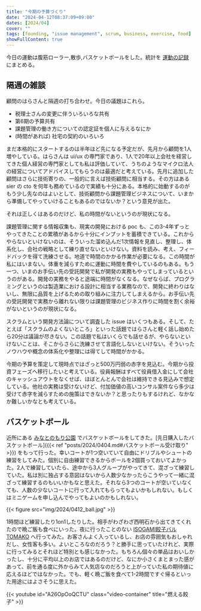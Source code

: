 ```yaml
---
title: "今期の予算づくり"
date: "2024-04-12T08:37:09+09:00"
dates: [2024/04]
cover: ""
tags: [founding, "issue management", scrum, business, exercise, food]
showFullContent: true
---
```


今日の運動は腹筋ローラー,散歩,バスケットボールをした。統計を [運動の記録](https://docs.google.com/spreadsheets/d/1bg85QtM-LciUgey8I79uI7vW2PEwsP6TVdeIRVkACBg/edit?usp=sharing) にまとめる。

## 隔週の雑談

顧問のはらさんと隔週の打ち合わせ。今日の議題はこれら。

* 税理士さんの変更に伴ういろいろな共有
* 第6期の予算共有
* 課題管理の働き方についての認定証を個人に与えるなにか
* (時間があれば) 社宅の契約のいろいろ

まだ本格的にスタートするのは半年ほど先になる予定だが、先月から顧問を1人増やしている。はらさんは ui/ux の専門家であり、1人で20年以上会社を経営してきた個人経営の専門家としても私は評価していて、うちのようなマイクロ法人の経営についてアドバイスしてもらうのは最適だと考えている。先月に追加した顧問はさらに技術寄りの、一般的に言えば技術顧問に相当する。その方はある sier の cto を何年も務めているので実績も十分にある。本格的に始動するのがもう少し先なのはよいとして、技術顧問から課題管理ビジネスについて、いまから準備してやっていけることもあるのではないか？という意見が出た。

それは正しくはあるのだけど、私の時間がないというのが現状になる。

課題管理に関する情報収集も、現実の開発における poc も、この3-4年ずっとやってきたことの累積があるから十分にインプットを蓄積できている。これからやらないといけないのは、そういった溜め込んだ1次情報を見直し、整理し、体系化し、会社の戦略として練り直せないといけない。資料を読み、考え、フィードバックを得て洗練させる。地道で時間のかかる作業が必要になる。この時間が私にはいまない。体重を減らすために運動に時間を費やしているのもある。もう一つ、いまのお手伝い先の受託開発で私が開発の実務もやってしまっているというのがある。開発の実務をやると途端に時間がなくなる。なぜならば、プログラミングというのは製造業における設計に相当する業務なので、開発に終わりはないし、無限に品質を上げるための取り組みに注力してしまえるから。お手伝い先の受託開発で実務から離れない限りは課題管理のビジネス作りに時間を割く余裕がないというのが現状になる。

スクラムという開発方法論について調査した issue はいくつもある。そして、たとえば「スクラムのよくないところ」といった話題ではらさんと軽く話し始めたら20分は議論が尽きない。この話題で私はいくらでも話せるが、やらないといけないことは、そこからさらに洗練させて言語化しないといけない。そういったノウハウや概念の体系化や整理には得てして時間がかかる。

今期の予算を策定して現時点ではざっと500万円弱の赤字を見込む。今期から投資フェーズへ移行したいと考えている。役員報酬はすべて役員借入金にして会社のキャッシュアウトをなくせば、ほぼとんとんで会社は維持できる見込みで想定している。他社の実務は受けないけど、付加価値の高いコンサル案件なら多少は受けて赤字を減らすための施策はできないか？と思ったりもするけれど、なかなか難しいかなとも考えている。

## バスケットボール

近所にある [みなとのもり公園](https://kobe-machiguide.com/park/minatonomori-park/) でバスケットボールをしてきた。[先日購入したバスケットボール]({{< ref "posts/2024/0404.md#バスケットボール受け取り" >}}) をもって行った。幸いコートが1つ空いていて自由にドリブルやシュートの練習をしてみた。個別に自由練習できるからボールを2個買っておいてよかった。2人で練習していたら、途中から3人グループがやってきて、混ざって練習していた。私は別に独占する意図はないから人数少なかったらこうやって一緒に混ざって練習するのもいいかもなと思えた。それなら3つのコートが空いていなくても、人数の少ないコートに行って入れてもらってもよいかもしれない。もしくはミニゲームを申し込んでやってもよいのかもしれない。

{{< figure src="img/2024/0412_ball.jpg" >}}

1時間ほど練習したり1on1したりした。相手がわざわざ西明石から出てきてくれたので晩ご飯も食べにいった。夜に行ったことのない [ISOGAMI餃子バル TOMAKO](https://tabelog.com/hyogo/A2801/A280101/28049335/) へ行ってみた。お客さんよく入っているし、お店の雰囲気もおしゃれだし、女性客も多い。よいところなのだろう？と勝手に思っていたけれど、実際に行ってみるとそれほど特別とも感じなかった。もちろん個々の単品はおいしかったし、十分に平均以上のお店ではあるのだけど、なにか小さくまとまった感があって、前を通る度に外からみて人気店なのだろうと上がっていた私の期待値に応えるほどではなかった。でも、軽く晩ご飯を食べて1-2時間ですぐ帰るといった用途にはよさそうに思えた。

{{< youtube id="A26OpOoQCTU" class="video-container" title="燃える餃子" >}}
